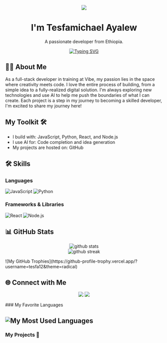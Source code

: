 <!-- Header Image -->
<p align="center">
  <img src="https://capsule-render.vercel.app/api?type=waving&color=auto&height=200&section=header&text=Hi%20There!%20👋&fontSize=90" />
</p>

<!-- Introduction -->
<h1 align="center">I'm Tesfamichael Ayalew</h1>
<p align="center">
  A passionate developer from Ethiopia.
</p>

<!-- Typing SVG -->
<p align="center">
  <a href="https://git.io/typing-svg"><img src="https://readme-typing-svg.demolab.com?font=Fira+Code&weight=700&size=23&pause=1000&color=F7F7F7&background=00000000&center=true&vCenter=true&width=435&lines=I'm+a+Software+Developer;I'm+a+Lifelong+Learner;I'm+an+Open-Source+Enthusiast;I'm+a+VIBE-CODER+and+CODING-Student;always+leveraging+AI" alt="Typing SVG" /></a>
</p>

<!-- About Me -->
## 🙋‍♂️ About Me

 As a full-stack developer in training at Vibe, my passion lies in the space where creativity meets code. 
I love the entire process of building, from a simple idea to a fully-realized digital solution.
I'm always exploring new technologies and use AI to help me push the boundaries of what I can create. 
Each project is a step in my journey to becoming a skilled developer, I'm excited to share my journey here!

## My Toolkit 🛠️

- I build with: JavaScript, Python, React, and Node.js
- I use AI for: Code completion and idea generation
- My projects are hosted on: GitHub

<!-- Skills -->
## 🛠️ Skills
### Languages
![JavaScript](https://img.shields.io/badge/javascript-%23323330.svg?style=for-the-badge&logo=javascript&logoColor=%23F7DF1E)
![Python](https://img.shields.io/badge/python-3670A0?style=for-the-badge&logo=python&logoColor=ffdd54)

### Frameworks & Libraries
![React](https://img.shields.io/badge/react-%2320232a.svg?style=for-the-badge&logo=react&logoColor=%2361DAFB)
![Node.js](https://img.shields.io/badge/node.js-6DA55F?style=for-the-badge&logo=node.js&logoColor=white)

<!-- GitHub Stats -->
## 📊 GitHub Stats
<p align="center">
  <img src="https://github-readme-stats.vercel.app/api?username=[tesfa12]&show_icons=true&theme=radical" alt="github stats" />
  <br/>
  <img src="https://github-readme-streak-stats.herokuapp.com/?user=[tesfa12]&theme=dark" alt="github streak" />
</p>
![My GitHub Trophies](https://github-profile-trophy.vercel.app/?username=tesfa12&theme=radical)

<!-- Socials -->
## 🌐 Connect with Me
<p align="center">
<a href="https://linkedin.com/in/[tesfamichael-ayalew-ba79bb245]"><img src="https://img.shields.io/badge/linkedin-%230077B5.svg?style=for-the-badge&logo=linkedin&logoColor=white" /></a>
<a href="https://twitter.com/[tesfaay7]"><img src="https://img.shields.io/badge/twitter-%231DA1F2.svg?style=for-the-badge&logo=twitter&logoColor=white" /></a>
</p>
### My Favorite Languages

![My Most Used Languages](https://github-readme-stats.vercel.app/api/top-langs/?username=tesfa12&theme=dark)
---
### My Projects 🚀
